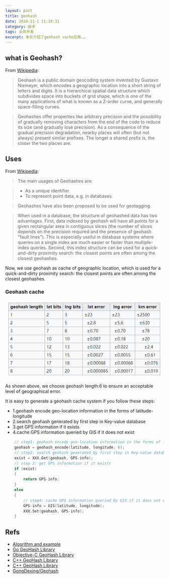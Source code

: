 ```yaml
---
layout: post
title: geohash
date: 2018-11-1 11:10:31
category: 技术
tags: 业务开发
excerpt: 本文介绍了geohash cache应用……
---
```


## what is Geohash?

From [Wikipedia](https://en.wikipedia.org/wiki/Geohash):
>Geohash is a public domain geocoding system invented by Gustavo Niemeyer, which encodes a geographic location into a short string of letters and digits. It is a hierarchical spatial data structure which subdivides space into buckets of grid shape, which is one of the many applications of what is known as a Z-order curve, and generally space-filling curves.

>Geohashes offer properties like arbitrary precision and the possibility of gradually removing characters from the end of the code to reduce its size (and gradually lose precision). As a consequence of the gradual precision degradation, nearby places will often (but not always) present similar prefixes. The longer a shared prefix is, the closer the two places are.

## Uses

From [Wikipedia](https://en.wikipedia.org/wiki/Geohash):

>The main usages of Geohashes are:

>* As a unique identifier.
>* To represent point data, e.g. in databases.

> Geohashes have also been proposed to be used for geotagging.

> When used in a database, the structure of geohashed data has two advantages. First, data indexed by geohash will have all points for a given rectangular area in contiguous slices (the number of slices depends on the precision required and the presence of geohash "fault lines"). This is especially useful in database systems where queries on a single index are much easier or faster than multiple-index queries. Second, this index structure can be used for a quick-and-dirty proximity search: the closest points are often among the closest geohashes.

Now, we use geohash as cache of geographic location, which is used for a quick-and-dirty proximity search: the closest points are often among the closest geohashes.

### Geohash cache

![](/public/img/geohash/precision.png)

As shown above, we choose geohash length:6 to ensure an acceptable level of geographical error.

It is easy to generate a geohash cache system if you follow these steps:

* 1.geohash encode geo-location information in the forms of latitude-longitude
* 2.search geohash generated by first step in Key-value database
* 3.get GPS information if it exists
* 4.cache GPS information queried by GIS if it does not exist

```c++
	// step1: geohash encode geo-location information in the forms of latitude-longitude
	geohash = geohash_encode(latitude, longitude, 6);
    // step2: search geohash generated by first step in Key-value database
    exist = XXX.Get(geohash, GPS-info);
    // step 3: get GPS information if it exists
    if (exist)
    {
        return GPS-info;
    }
    else
    {
        // step4: cache GPS information queried by GIS if it does not exist
        GPS-info = GIS(latitude, longitude);
        XXX.Set(geohash, GPS-info);
    }
```

## Refs

* [Algorithm and example](https://en.wikipedia.org/wiki/Geohash)
* [Go GeoHash Library](https://github.com/mmcloughlin/geohash/tree/master)
* [Objective-C GeoHash Library](https://github.com/lyokato/objc-geohash)
* [C++ GeoHash Library](https://github.com/duyanghao/libgeohash/tree/dev-tencent)
* [C++ GeoHash Library](https://github.com/yinqiwen/geohash-int)
* [GongDexing/Geohash](https://github.com/GongDexing/Geohash)
